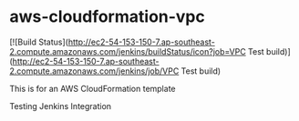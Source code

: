 # aws-cloudformation-vpc
[![Build Status](http://ec2-54-153-150-7.ap-southeast-2.compute.amazonaws.com/jenkins/buildStatus/icon?job=VPC Test build)](http://ec2-54-153-150-7.ap-southeast-2.compute.amazonaws.com/jenkins/job/VPC Test build)

This is for an AWS CloudFormation template 

Testing Jenkins Integration
